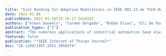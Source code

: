 ```yaml
---
title: "Slot Bonding for Adaptive Modulations in IEEE 802.15.4e TSCH Networks"
date: 2021-01-08
publishDate: 2021-01-10T15:35:17.542653Z
authors: ["Glenn Daneels", "Carmen Delgado", "Robbe Elsas", "Eli De Poorter", "Steven Latre", "Chris Blondia", "Jeroen Famaey"]
publication_types: ["2"]
abstract: "The numerous applications of industrial automation have always posed many challenges for wireless connectivity. In the last decade, IEEE 802.15.4e Time-Slotted Channel Hopping (TSCH) networks have provided high reliability and low-power operation in such challenging industrial environments. Typically, TSCH networks employ one modulation at the physical layer and are thus limited by the characteristics of the chosen modulation in terms of, among others, data rate, reliability and energy efficiency. To tackle these limitations and to improve network performance and flexibility in those challenging industrial environments, this work explores the simultaneous use of multiple modulations in a TSCH network. Traditionally, TSCH relies on fixed-duration slots, large enough to send a packet of any size given the fixed data rate. In order to avoid wasting airtime when simultaneously using modulations with different data rates, we propose the concept of slot bonding. This allows the creation of different-sized bonded slots with a duration adapted to the data rate of each chosen modulation. To analyse the proposed slot bonding technique, we formally describe the TSCH slot bonding problem in terms of optimizing the packet delivery ratio while minimizing radio on time, with the inclusion of parent selection and interference avoidance. Afterwards, we propose a genetic algorithm that allows us to implement the problem and find solutions heuristically. Finally, we provide insights into preferred parent selection and modulation configurations by using this heuristic approach during extensive simulation experimentation in which the scalability advantage of slot bonding over longer fixed-duration slots is also shown."
featured: false
publication: "*IEEE Internet of Things Journal*"
doi: "10.1109/JIOT.2021.3050274"
---
```

